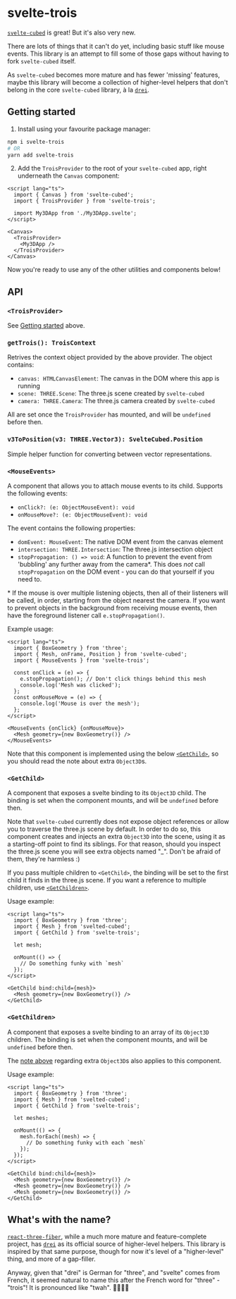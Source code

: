 # svelte-trois

[`svelte-cubed`](https://svelte-cubed.vercel.app/) is great! But it's also very new.

There are lots of things that it can't do yet, including basic stuff like mouse
events. This library is an attempt to fill some of those gaps without having to
fork `svelte-cubed` itself.

As `svelte-cubed` becomes more mature and has fewer 'missing' features, maybe this
library will become a collection of higher-level helpers that don't belong in the
core `svelte-cubed` library, à la [`drei`](https://github.com/pmndrs/drei).

## Getting started

1. Install using your favourite package manager:

```sh
npm i svelte-trois
# OR
yarn add svelte-trois
```

2. Add the `TroisProvider` to the root of your `svelte-cubed` app, right underneath
   the `Canvas` component:

```svelte
<script lang="ts">
  import { Canvas } from 'svelte-cubed';
  import { TroisProvider } from 'svelte-trois';

  import My3DApp from './My3DApp.svelte';
</script>

<Canvas>
  <TroisProvider>
    <My3DApp />
  </TroisProvider>
</Canvas>
```

Now you're ready to use any of the other utilities and components below!

## API

### `<TroisProvider>`

See [Getting started](#getting-started) above.

### `getTrois(): TroisContext`

Retrives the context object provided by the above provider. The object contains:

- `canvas: HTMLCanvasElement`: The canvas in the DOM where this app is running
- `scene: THREE.Scene`: The three.js scene created by `svelte-cubed`
- `camera: THREE.Camera`: The three.js camera created by `svelte-cubed`

All are set once the `TroisProvider` has mounted, and will be `undefined` before then.

### `v3ToPosition(v3: THREE.Vector3): SvelteCubed.Position`

Simple helper function for converting between vector representations.

### `<MouseEvents>`

A component that allows you to attach mouse events to its child. Supports the following events:

- `onClick?: (e: ObjectMouseEvent): void`
- `onMouseMove?: (e: ObjectMouseEvent): void`

The event contains the following properties:

- `domEvent: MouseEvent`: The native DOM event from the canvas element
- `intersection: THREE.Intersection`: The three.js intersection object
- `stopPropagation: () => void`: A function to prevent the event from 'bubbling'
  any further away from the camera\*. This does _not_ call `stopPropagation` on the DOM event - you can
  do that yourself if you need to.

\* If the mouse is over multiple listening objects, then all of their listeners
will be called, in order, starting from the object nearest the camera. If you
want to prevent objects in the background from receiving mouse events, then have
the foreground listener call `e.stopPropagation()`.

Example usage:

```svelte
<script lang="ts">
  import { BoxGeometry } from 'three';
  import { Mesh, onFrame, Position } from 'svelte-cubed';
  import { MouseEvents } from 'svelte-trois';

  const onClick = (e) => {
    e.stopPropagation(); // Don't click things behind this mesh
    console.log('Mesh was clicked');
  };
  const onMouseMove = (e) => {
    console.log('Mouse is over the mesh');
  };
</script>

<MouseEvents {onClick} {onMouseMove}>
  <Mesh geometry={new BoxGeometry()} />
</MouseEvents>
```

Note that this component is implemented using the below [`<GetChild>`](getchild), so you
should read the note about extra `Object3D`s.

### `<GetChild>`

A component that exposes a svelte binding to its `Object3D` child. The binding
is set when the component mounts, and will be `undefined` before then.

Note that `svelte-cubed` currently does not expose object references or allow you
to traverse the three.js scene by default. In order to do so, this component creates
and injects an extra `Object3D` into the scene, using it as a starting-off point
to find its siblings. For that reason, should you inspect the three.js scene you
will see extra objects named "\_". Don't be afraid of them, they're harmless :)

If you pass multiple children to `<GetChild>`, the binding will be set to the
first child it finds in the three.js scene. If you want a reference to multiple
children, use [`<GetChildren>`](#getchildren).

Usage example:

```svelte
<script lang="ts">
  import { BoxGeometry } from 'three';
  import { Mesh } from 'svelted-cubed';
  import { GetChild } from 'svelte-trois';

  let mesh;

  onMount(() => {
    // Do something funky with `mesh`
  });
</script>

<GetChild bind:child={mesh}>
  <Mesh geometry={new BoxGeometry()} />
</GetChild>
```

### `<GetChildren>`

A component that exposes a svelte binding to an array of its `Object3D` children.
The binding is set when the component mounts, and will be `undefined` before then.

The [note above](#getchild) regarding extra `Object3D`s also applies to this component.

Usage example:

```svelte
<script lang="ts">
  import { BoxGeometry } from 'three';
  import { Mesh } from 'svelted-cubed';
  import { GetChild } from 'svelte-trois';

  let meshes;

  onMount(() => {
    mesh.forEach((mesh) => {
      // Do something funky with each `mesh`
    });
  });
</script>

<GetChild bind:child={mesh}>
  <Mesh geometry={new BoxGeometry()} />
  <Mesh geometry={new BoxGeometry()} />
  <Mesh geometry={new BoxGeometry()} />
</GetChild>
```

## What's with the name?

[`react-three-fiber`](https://github.com/pmndrs/react-three-fiber), while a much
more mature and feature-complete project, has [`drei`](https://github.com/pmndrs/drei)
as its official source of higher-level helpers. This library is inspired by that
same purpose, though for now it's level of a "higher-level" thing, and more of a
gap-filler.

Anyway, given that "drei" is German for "three", and "svelte" comes from French,
it seemed natural to name this after the French word for "three" - "trois"! It
is pronounced like "twah". 🥖🇫🇷🐸
